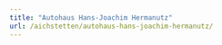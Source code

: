 ```yaml
---
title: "Autohaus Hans-Joachim Hermanutz"
url: /aichstetten/autohaus-hans-joachim-hermanutz/
---
```

